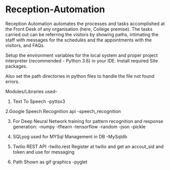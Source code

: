 # Reception-Automation
Reception Automation automates the processes and tasks accomplished at the Front Desk of any organisation (here, College premise). The tasks carried out can be referring the visitors by showing paths, intimating the staff with messages for the schedules and the appointments with the visitors, and FAQs.

Setup the environment variables for the local system and proper project interpreter (recommended - Python 3.6) in your IDE.
Install required Site packages.

Also set the path directories in python files to handle the file not found errors.

Modules/Libraries used-

1. Text To Speech
-pyttsx3 

2.Google Speech Recognition api
-speech_recognition

3. For Deep Neural Network training for pattern recognition and response generation:
-numpy
-tflearn
-tensorflow
-random
-json
-pickle

4. SQLyog used for MYSql Management in DB
-MySqldb

5. Twilio REST API
-twilio.rest
Register at twilio and get an accout_sid and token and use for messaging

6. Path Shown as gif graphics
-pyglet






